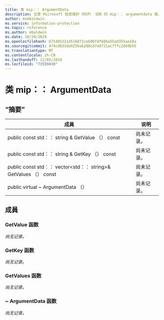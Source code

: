 ```yaml
---
title: 类 mip：： ArgumentData
description: 记录 Microsoft 信息保护（MIP） SDK 的 mip：： argumentdata 类。
author: msmbaldwin
ms.service: information-protection
ms.topic: reference
ms.author: mbaldwin
ms.date: 10/29/2019
ms.openlocfilehash: 67548522a3516871ceb06fdf604a55ad355ae18a
ms.sourcegitcommit: 474cd033de025bab280cb7a9721ac7ffc2d60b55
ms.translationtype: MT
ms.contentlocale: zh-CN
ms.lasthandoff: 12/05/2019
ms.locfileid: "73559430"
---
```

# <a name="class-mipargumentdata"></a>类 mip：： ArgumentData 
  
## <a name="summary"></a>“摘要”
 成員                        | 说明                                
--------------------------------|---------------------------------------------
public const std：： string & GetValue （） const  | 尚未记录。
public const std：： string & GetKey （） const  | 尚未记录。
public const std：： vector\<std：： string\>& GetValues （） const  | 尚未记录。
public virtual ~ ArgumentData （）  | 尚未记录。
  
## <a name="members"></a>成員
  
### <a name="getvalue-function"></a>GetValue 函数
_尚无记录。_

  
### <a name="getkey-function"></a>GetKey 函数
_尚无记录。_

  
### <a name="getvalues-function"></a>GetValues 函数
_尚无记录。_

  
### <a name="argumentdata-function"></a>~ ArgumentData 函数
_尚无记录。_
